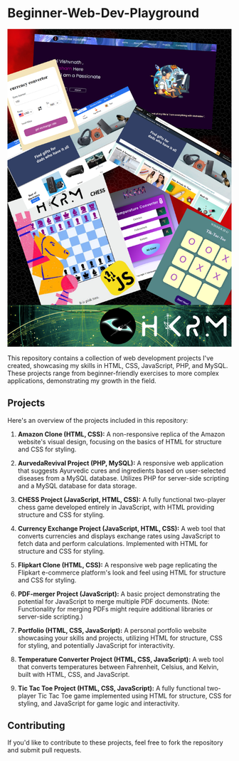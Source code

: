 # Beginner-Web-Dev-Playground
 
![Image Alt text](/images/A1.png)

This repository contains a collection of web development projects I've created, showcasing my skills in HTML, CSS, JavaScript, PHP, and MySQL. These projects range from beginner-friendly exercises to more complex applications, demonstrating my growth in the field.

## Projects

Here's an overview of the projects included in this repository:

1. **Amazon Clone (HTML, CSS):** A non-responsive replica of the Amazon website's visual design, focusing on the basics of HTML for structure and CSS for styling.

2. **AurvedaRevival Project (PHP, MySQL):** A responsive web application that suggests Ayurvedic cures and ingredients based on user-selected diseases from a MySQL database. Utilizes PHP for server-side scripting and a MySQL database for data storage.

3. **CHESS Project (JavaScript, HTML, CSS):** A fully functional two-player chess game developed entirely in JavaScript, with HTML providing structure and CSS for styling.

4. **Currency Exchange Project (JavaScript, HTML, CSS):** A web tool that converts currencies and displays exchange rates using JavaScript to fetch data and perform calculations. Implemented with HTML for structure and CSS for styling.

5. **Flipkart Clone (HTML, CSS):** A responsive web page replicating the Flipkart e-commerce platform's look and feel using HTML for structure and CSS for styling.

6. **PDF-merger Project (JavaScript):** A basic project demonstrating the potential for JavaScript to merge multiple PDF documents. (Note: Functionality for merging PDFs might require additional libraries or server-side scripting.)

7. **Portfolio (HTML, CSS, JavaScript):** A personal portfolio website showcasing your skills and projects, utilizing HTML for structure, CSS for styling, and potentially JavaScript for interactivity.

8. **Temperature Converter Project (HTML, CSS, JavaScript):** A web tool that converts temperatures between Fahrenheit, Celsius, and Kelvin, built with HTML, CSS, and JavaScript.

9. **Tic Tac Toe Project (HTML, CSS, JavaScript):** A fully functional two-player Tic Tac Toe game implemented using HTML for structure, CSS for styling, and JavaScript for game logic and interactivity.

## Contributing

If you'd like to contribute to these projects, feel free to fork the repository and submit pull requests.

